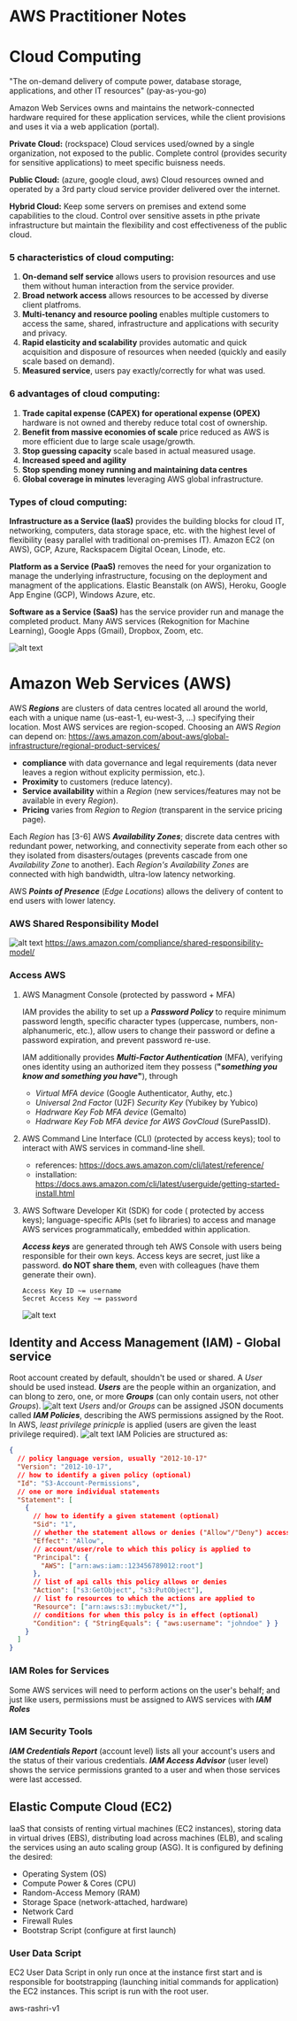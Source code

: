 # AWS Practitioner Notes

# Cloud Computing

"The on-demand delivery of compute power, database storage, applications, and other IT resources" (pay-as-you-go)

Amazon Web Services owns and maintains the network-connected hardware required for these application services, while the client provisions and uses it via a web application (portal).

**Private Cloud:** (rockspace) Cloud services used/owned by a single organization, not exposed to the public. Complete control (provides security for sensitive applications) to meet specific buisness needs.

**Public Cloud:** (azure, google cloud, aws) Cloud resources owned and operated by a 3rd party cloud service provider delivered over the internet.

**Hybrid Cloud:** Keep some servers on premises and extend some capabilities to the cloud. Control over sensitive assets in pthe private infrastructure but maintain the flexibility and cost effectiveness of the public cloud.

### 5 characteristics of cloud computing:

1. **On-demand self service** allows users to provision resources and use them without human interaction from the service provider.
2. **Broad network access** allows resources to be accessed by diverse client platfroms.
3. **Multi-tenancy and resource pooling** enables multiple customers to access the same, shared, infrastructure and applications with security and privacy.
4. **Rapid elasticity and scalability** provides automatic and quick acquisition and disposure of resources when needed (quickly and easily scale based on demand).
5. **Measured service**, users pay exactly/correctly for what was used.

### 6 advantages of cloud computing:

1. **Trade capital expense (CAPEX) for operational expense (OPEX)** hardware is not owned and thereby reduce total cost of ownership.
2. **Benefit from massive economies of scale** price reduced as AWS is more efficient due to large scale usage/growth.
3. **Stop guessing capacity** scale based in actual measured usage.
4. **Increased speed and agility**
5. **Stop spending money running and maintaining data centres**
6. **Global coverage in minutes** leveraging AWS global infrastructure.

### Types of cloud computing:

**Infrastructure as a Service (IaaS)** provides the building blocks for cloud IT, networking, computers, data storage space, etc. with the highest level of flexibility (easy parallel with traditional on-premises IT). Amazon EC2 (on AWS), GCP, Azure, Rackspacem Digital Ocean, Linode, etc.

**Platform as a Service (PaaS)** removes the need for your organization to manage the underlying infrastructure, focusing on the deployment and managment of the applications. Elastic Beanstalk (on AWS), Heroku, Google App Engine (GCP), Windows Azure, etc.

**Software as a Service (SaaS)** has the service provider run and manage the completed product. Many AWS services (Rekognition for Machine Learning), Google Apps (Gmail), Dropbox, Zoom, etc.

![alt text](image.png)

# Amazon Web Services (AWS)

AWS **_Regions_** are clusters of data centres located all around the world, each with a unique name (us-east-1, eu-west-3, ...) specifying their location. Most AWS services are region-scoped. Choosing an AWS _Region_ can depend on: https://aws.amazon.com/about-aws/global-infrastructure/regional-product-services/

- **compliance** with data governance and legal requirements (data never leaves a region without explicity permission, etc.).
- **Proximity** to customers (reduce latency).
- **Service availability** within a _Region_ (new services/features may not be available in every _Region_).
- **Pricing** varies from _Region_ to _Region_ (transparent in the service pricing page).

Each _Region_ has [3-6] AWS **_Availability Zones_**; discrete data centres with redundant power, networking, and connectivity seperate from each other so they isolated from disasters/outages (prevents cascade from one _Availability Zone_ to another). Each _Region's_ _Availability Zones_ are connected with high bandwidth, ultra-low latency networking.

AWS **_Points of Presence_** (_Edge Locations_) allows the delivery of content to end users with lower latency.

### AWS Shared Responsibility Model

![alt text](image-1.png)
https://aws.amazon.com/compliance/shared-responsibility-model/

### Access AWS

1.  AWS Managment Console (protected by password + MFA)

    IAM provides the ability to set up a **_Password Policy_** to require minimum password length, specific character types (uppercase, numbers, non-alphanumeric, etc.), allow users to change their password or define a password expiration, and prevent password re-use.

    IAM additionally provides **_Multi-Factor Authentication_** (MFA), verifying ones identity using an authorized item they possess (**"_something you know and something you have_"**), through

    - _Virtual MFA device_ (Google Authenticator, Authy, etc.)
    - _Universal 2nd Factor_ (U2F) _Security Key_ (Yubikey by Yubico)
    - _Hadrware Key Fob MFA device_ (Gemalto)
    - _Hadrware Key Fob MFA device for AWS GovCloud_ (SurePassID).

2.  AWS Command Line Interface (CLI) (protected by access keys); tool to interact with AWS services in command-line shell.

    - references: https://docs.aws.amazon.com/cli/latest/reference/
    - installation: https://docs.aws.amazon.com/cli/latest/userguide/getting-started-install.html

3.  AWS Software Developer Kit (SDK) for code ( protected by access keys); language-specific APIs (set fo libraries) to access and manage AWS services programmatically, embedded within application.

    **_Access keys_** are generated through teh AWS Console with users being responsible for their own keys. Access keys are secret, just like a password. **do NOT share them**, even with colleagues (have them generate their own).

        Access Key ID ~= username
        Secret Access Key ~= password

    ![alt text](image-4.png)

## Identity and Access Management (IAM) - Global service

Root account created by default, shouldn't be used or shared. A _User_ should be used instead. **_Users_** are the people within an organization, and can blong to zero, one, or more **_Groups_** (can only contain users, not other _Groups_).
![alt text](image-2.png)
_Users_ and/or _Groups_ can be assigned JSON documents called **_IAM Policies_**, describing the AWS permissions assigned by the Root. In AWS, _least privilege prinicple_ is applied (users are given the least privilege required).
![alt text](image-3.png)
IAM Policies are structured as:

```json
{
  // policy language version, usually "2012-10-17"
  "Version": "2012-10-17",
  // how to identify a given policy (optional)
  "Id": "S3-Account-Permissions",
  // one or more individual statements
  "Statement": [
    {
      // how to identify a given statement (optional)
      "Sid": "1",
      // whether the statement allows or denies ("Allow"/"Deny") access
      "Effect": "Allow",
      // account/user/role to which this policy is applied to
      "Principal": {
        "AWS": ["arn:aws:iam::123456789012:root"]
      },
      // list of api calls this policy allows or denies
      "Action": ["s3:GetObject", "s3:PutObject"],
      // list fo resources to which the actions are applied to
      "Resource": ["arn:aws:s3::mybucket/*"],
      // conditions for when this polcy is in effect (optional)
      "Condition": { "StringEquals": { "aws:username": "johndoe" } }
    }
  ]
}
```

### IAM Roles for Services

Some AWS services will need to perform actions on the user's behalf; and just like users, permissions must be assigned to AWS services with **_IAM Roles_**

### IAM Security Tools

**_IAM Credentials Report_** (account level) lists all your account's users and the status of their various credentials. **_IAM Access Advisor_** (user level) shows the service permissions granted to a user and when those services were last accessed.

## Elastic Compute Cloud (EC2)

IaaS that consists of renting virtual machines (EC2 instances), storing data in virtual drives (EBS), distributing load across machines (ELB), and scaling the services using an auto scaling group (ASG). It is configured by defining the desired:

- Operating System (OS)
- Compute Power & Cores (CPU)
- Random-Access Memory (RAM)
- Storage Space (network-attached, hardware)
- Network Card
- Firewall Rules
- Bootstrap Script (configure at first launch)

### User Data Script

EC2 User Data Script in only run once at the instance first start and is responsible for bootstrapping (launching initial commands for application) the EC2 instances. This script is run with the root user.

aws-rashri-v1

